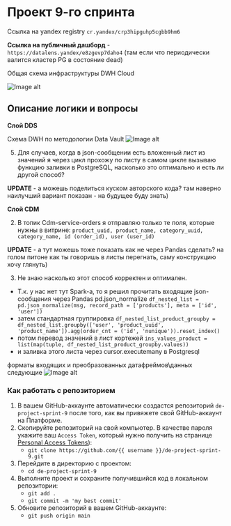 # Проект 9-го спринта

Ссылка на yandex registry ``cr.yandex/crp3hipguhp5cgbb9hm6``

**Ссылка на публичный дашборд** - ``https://datalens.yandex/e8zgevp7daho4``
(там если что периодически валится кластер PG в состояние dead)

Общая схема инфраструктуры DWH Cloud

![Image alt](https://github.com/pamakolov/de-project-sprint-9/raw/main/jpg/dwh_schema_cloud_infra.jpg)


## Описание логики и вопросы
**Слой DDS**

Схема DWH по методологии Data Vault
![Image alt](https://github.com/pamakolov/de-project-sprint-9/raw/main/jpg/dds_layer_eer_diagram.jpg)

5. Для случаев, когда в json-сообщении есть вложенный лист из значений я через цикл прохожу по листу в самом цикле вызываю функцию заливки в PostgreSQL, насколько это оптимально и есть ли другой способ?

**UPDATE** - а можешь поделиться куском авторского кода? там наверно наилучший вариант показан - на будущее буду знать)

**Слой CDM**

2. В топик Cdm-service-orders я отправляю только те поля, которые нужны в витрине:
``product_uuid, product_name, category_uuid, category_name, id (order_id), user (user_id)``

**UPDATE** - а тут можешь тоже показать как не через Pandas сделать? на голом питоне как ты говоришь в листы перегнать, саму конструкцию хочу глянуть)

3. Не знаю насколько этот способ корректен и оптимален. 
- Т.к. у нас нет тут Spark-a, то я решил прочитать входящие json-сообщения через Pandas pd.json_normalize
`df_nested_list = pd.json_normalize(msg, record_path = ['products'], meta = ['id', 'user'])`
- затем стандартная группировка 
`df_nested_list_product_groupby = df_nested_list.groupby(['user', 'product_uuid', 'product_name']).agg(order_cnt = ('id', 'nunique')).reset_index()`
- потом перевод значений в лист кортежей
`ins_values_product = list(map(tuple, df_nested_list_product_groupby.values))`
- и заливка этого листа через cursor.executemany в Postgresql

форматы входящих и преобразованных датафреймов\данных следующие
![Image alt](https://github.com/pamakolov/de-project-sprint-9/raw/main/jpg/cdm_input_msg_df.jpg)















### Как работать с репозиторием
1. В вашем GitHub-аккаунте автоматически создастся репозиторий `de-project-sprint-9` после того, как вы привяжете свой GitHub-аккаунт на Платформе.
2. Скопируйте репозиторий на свой компьютер. В качестве пароля укажите ваш `Access Token`, который нужно получить на странице [Personal Access Tokens](https://github.com/settings/tokens)):
	* `git clone https://github.com/{{ username }}/de-project-sprint-9.git`
3. Перейдите в директорию с проектом: 
	* `cd de-project-sprint-9`
4. Выполните проект и сохраните получившийся код в локальном репозитории:
	* `git add .`
	* `git commit -m 'my best commit'`
5. Обновите репозиторий в вашем GitHub-аккаунте:
	* `git push origin main`
